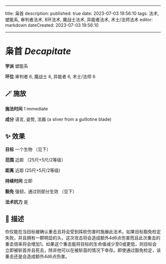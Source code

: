 
---
title: 枭首
description: 
published: true
date: 2023-07-03 19:56:10
tags: 法术, 塑能系, 审判者法术, 6环法术, 魔战士法术, 异能者法术, 术士/法师法术
editor: markdown
dateCreated: 2023-07-03 19:56:10

---

# **枭首** *Decapitate*

**学派** 塑能系 

**环位** 审判者 6, 魔战士 6, 异能者 6, 术士/法师 6

## 🪄 施放

**施法时间** 1 immediate

**成分** 语言, 姿势, 法器 (a sliver from a guillotine blade)

## ✨ 效果 

**目标** 一个生物 （见下） 

**范围** 近距 （25尺+5尺/2等级）

**距离** 近距 (25尺+5尺/2等级)  

**持续时间** 立即 

**豁免** 强韧，通过则部分生效 （见下）

**法术抗力** 是

## 📖 描述

你仅能在当目标被确认重击且将会受到挥砍伤害时施展此法术。如果目标豁免检定失败，并且拥有一颗明显的头，这次攻击将会造成额外4d6点伤害而且此次重击的重击倍率将会增加1。如果这个重击能将目标的生命值减少至0或更低，则目标会立即被斩首并且死去，除非他可以在被斩首的情况下幸存。即使通过豁免检定，该重击还是会造成额外4d6点伤害。
    